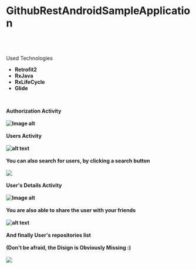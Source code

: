 # GithubRestAndroidSampleApplication
<br><br><br>
Used Technologies<b>

<ul>
 <li>Retrofit2</li>
 <li>RxJava</li>
 <li>RxLifeCycle</li>
 <li>Glide</li>
</ul>

<br>

Authorization Activity
<br>
<br>
![Image alt](https://s6.postimg.cc/63z0wjsmp/main.jpg)
<br>
<br>
Users Activity
<br>
<br>
![alt text](https://s6.postimg.cc/4dfzuhin5/users.jpg)
<br>
<br>
You can also search for users, by clicking a search button
<br>
<br>
<img src="https://s6.postimg.cc/c66nmiech/users_search.jpg" />
<br>
<br>
User's Details Activity
<br>
<br>
![Image alt](https://s6.postimg.cc/9ouwf7cfl/user_details.jpg)
<br>
<br>
You are also able to share the user with your friends
<br>
<br>
![alt text](https://s6.postimg.cc/gs2rusupt/share_user_info.jpg)
<br>
<br>
And finally User's repositories list
<br>
<br>
(Don't be afraid, the Disign is Obviously Missing :)
<br>
<br>
<img src="https://s6.postimg.cc/lqqa9c68h/user_repositories_info.jpg" />
